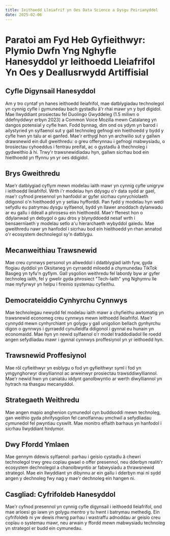 ```yaml
---
title: Ieithoedd Lleiafrif yn Oes Data Science a Dysgu Peirianyddol
date: 2025-02-06
---
```

# Paratoi am Fyd Heb Gyfieithwyr: Plymio Dwfn Yng Nghyfle Hanesyddol yr Ieithoedd Lleiafrifol Yn Oes y Deallusrwydd Artiffisial

## Cyfle Digynsail Hanesyddol

Am y tro cyntaf yn hanes ieithoedd lleiafrifol, mae datblygiadau technolegol yn cynnig cyfle i gymunedau bach gystadlu â'r rhai mawr yn y byd digidol. Mae llwyddiant prosiectau fel Duolingo Gwyddeleg (1.5 miliwn o ddefnyddwyr erbyn 2023) a Common Voice Mozilla mewn Catalaneg yn dangos potensial y cyfle hwn. Fodd bynnag, dim ond os ydym yn barod i ailystyried yn sylfaenol sut y gall technoleg gefnogi ein hieithoedd y bydd y cyfle hwn yn talu ar ei ganfed. Mae'r erthygl hon yn archwilio sut y gallwn drawsnewid ein dull gweithredu: o greu offerynnau i gefnogi mabwysiadu, o brosiectau cyhoeddus i fentrau preifat, ac o gystadlu â thechnoleg i gydweithio â hi. Trwy'r trawsnewidiadau hyn, gallwn sicrhau bod ein hieithoedd yn ffynnu yn yr oes ddigidol.

## Brys Gweithredu

Mae'r datblygiad cyflym mewn modelau iaith mawr yn cynnig cyfle unigryw i ieithoedd lleiafrifol. Wrth i'r modelau hyn ddysgu o'r data sydd ar gael, mae'r cyfnod presennol yn hanfodol ar gyfer sicrhau cynrychiolaeth ddigonol o'n hieithoedd yn y setiau hyfforddi. Pan fydd y modelau hyn wedi sefydlu eu patrymau dysgu sylfaenol, bydd yn llawer anoddach dylanwadu ar eu gallu i ddeall a phrosesu ein hieithoedd. Mae'r ffenest hon o ddylanwad yn debygol o gau dros y blynyddoedd nesaf wrth i bensaernïaeth y modelau setlo a'u hierarchaeth wybyddol galedu. Mae gweithredu nawr yn hanfodol i sicrhau bod ein hieithoedd yn rhan annatod o'r ecosystem dechnolegol sy'n datblygu.

## Mecanweithiau Trawsnewid

Mae creu cynnwys personol yn allweddol i ddatblygiad iaith fyw, gyda flogiau dyddiol yn Oksitaneg yn cyrraedd miloedd a chymunedau TikTok Basgeg yn tyfu'n gyflym. Gall ysgolion weithredu fel labordy byw ar gyfer technoleg iaith, fel y gwelir gyda phrosiect "Tech-Iaith" yng Nghymru lle mae myfyrwyr yn helpu i fireinio systemau cyfieithu.

## Democrateiddio Cynhyrchu Cynnwys

Mae technolegau newydd fel modelau iaith mawr a chyfieithu awtomatig yn trawsnewid economeg creu cynnwys mewn ieithoedd lleiafrifol. Mae'r cynnydd mewn cynhyrchiant yn golygu y gall unigolion bellach gynhyrchu digon o gynnwys i gyrraedd cynulleidfa ddigonol i gynnal eu hunain yn economaidd. Mae hyn yn newid sylfaenol o'r model traddodiadol lle roedd angen sefydliadau mawr i gynnal cynnwys proffesiynol yn yr ieithoedd hyn.

## Trawsnewid Proffesiynol

Mae rôl cyfieithwyr yn esblygu o fod yn gyfieithwyr syml i fod yn ymgynghorwyr diwylliannol ac arweinwyr prosiectau trawsddiwylliannol. Mae'r newid hwn yn caniatáu iddynt ganolbwyntio ar werth diwylliannol yn hytrach na thasgau mecanyddol.

## Strategaeth Weithredu

Mae angen mapio anghenion cymunedol cyn buddsoddi mewn technoleg, gan weithio gyda phrifysgolion fel canolfannau ymchwil a sefydliadau cymunedol fel pwyntiau cyswllt. Mae monitro effaith barhaus yn hanfodol i sicrhau llwyddiant hirdymor.

## Dwy Ffordd Ymlaen

Mae gennym ddewis sylfaenol: parhau i geisio cystadlu â chewri technolegol trwy greu copïau gwael o offer presennol, neu dderbyn realiti'r ecosystem dechnolegol a chanolbwyntio ar fabwysiadu a thrawsnewid strategol. Mae ein llwyddiant yn dibynnu ar ein gallu i dderbyn mai ni sydd angen y dechnoleg fwy nag y mae'r dechnoleg ein hangen ni.

## Casgliad: Cyfrifoldeb Hanesyddol

Mae'r cyfnod presennol yn cynnig cyfle digynsail i ieithoedd lleiafrifol, ond mae arloesi go iawn yn golygu mentro y tu hwnt i batrymau methedig. Ein cyfrifoldeb ni yw dewis rhwng parhau i wastraffu adnoddau ar geisio creu copïau o systemau mawr, neu arwain y ffordd mewn mabwysiadu technoleg yn strategol er budd ein cymunedau.